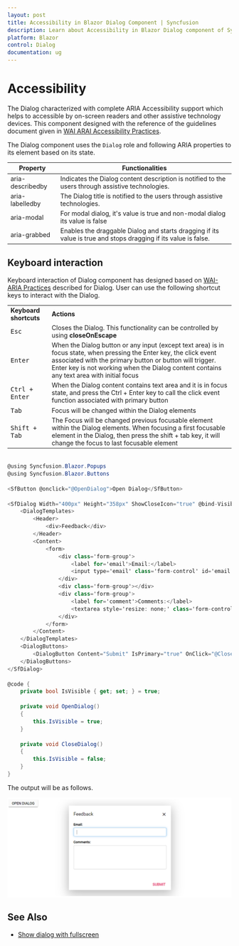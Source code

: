 ```yaml
---
layout: post
title: Accessibility in Blazor Dialog Component | Syncfusion 
description: Learn about Accessibility in Blazor Dialog component of Syncfusion, and more details.
platform: Blazor
control: Dialog
documentation: ug
---
```


# Accessibility

The Dialog characterized with complete ARIA Accessibility support which helps to accessible
by on-screen readers and other assistive technology devices. This component designed with the
reference of the guidelines document given in [WAI ARAI Accessibility Practices](https://www.w3.org/TR/wai-aria-practices-1.1/#dialog_modal).

The Dialog component uses the `Dialog` role and following ARIA properties to its element based on its state.

| **Property** | **Functionalities** |
| --- | --- |
| aria-describedby | Indicates the Dialog content description is notified to the users through assistive technologies. |
| aria-labelledby | The Dialog title is notified to the users through assistive technologies. |
| aria-modal | For modal dialog, it's value is true and non-modal dialog its value is false |
| aria-grabbed | Enables the draggable Dialog and starts dragging if its value is true and stops dragging if its value is false. |

## Keyboard interaction

Keyboard interaction of Dialog component has designed based on
[WAI-ARIA Practices](https://www.w3.org/TR/wai-aria-practices-1.1/#dialog_modal) described for Dialog.
User can use the following shortcut keys to interact with the Dialog.

<!-- markdownlint-disable MD033 -->
<table>
<tr>
<td>
<b>Keyboard shortcuts</b></td><td>
<b>Actions</b></td></tr>
<tr>
<td>
<kbd>Esc</kbd></td><td>
Closes the Dialog. This functionality can be controlled by using <b>closeOnEscape</b></td></tr>
<tr>
<td>
<kbd>Enter</kbd></td><td>
When the Dialog button or any input (except text area) is in focus state, when
pressing the Enter key, the click event associated with the primary button or button will
trigger. Enter key is not working when the Dialog content contains any text area with
initial focus</td></tr>
<tr>
<td>
<kbd>Ctrl + Enter</kbd></td><td>
When the Dialog content contains text area and it is in focus state, and press the Ctrl + Enter
key to call the click event
function associated with primary button</td></tr>
<tr>
<td>
<kbd>Tab</kbd></td><td>
Focus will be changed within the Dialog elements</td></tr>
<tr>
<td>
<kbd>Shift + Tab</kbd></td><td>
The Focus will be changed previous focusable element within the Dialog elements. When focusing a
first focusable element in the Dialog, then press the shift + tab key, it will change the focus
to last focusable element</td></tr>
</table>

```csharp

@using Syncfusion.Blazor.Popups
@using Syncfusion.Blazor.Buttons

<SfButton @onclick="@OpenDialog">Open Dialog</SfButton>

<SfDialog Width="400px" Height="358px" ShowCloseIcon="true" @bind-Visible="@IsVisible">
    <DialogTemplates>
        <Header>
            <div>Feedback</div>
        </Header>
        <Content>
            <form>
                <div class='form-group'>
                    <label for='email'>Email:</label>
                    <input type='email' class='form-control' id='email'>
                </div>
                <div class='form-group'></div>
                <div class='form-group'>
                    <label for='comment'>Comments:</label>
                    <textarea style='resize: none;' class='form-control' rows='4' id='comment'></textarea>
                </div>
            </form>
        </Content>
    </DialogTemplates>
    <DialogButtons>
        <DialogButton Content="Submit" IsPrimary="true" OnClick="@CloseDialog" />
    </DialogButtons>
</SfDialog>

@code {
    private bool IsVisible { get; set; } = true;

    private void OpenDialog()
    {
        this.IsVisible = true;
    }

    private void CloseDialog()
    {
        this.IsVisible = false;
    }
}

```

The output will be as follows.

![dialog](./images/dialog-accessibility.png)

## See Also

* [Show dialog with fullscreen](./how-to/show-dialog-with-fullscreen)
